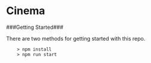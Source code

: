 # Cinema

###Getting Started###

There are two methods for getting started with this repo.


```
	> npm install
	> npm run start
```